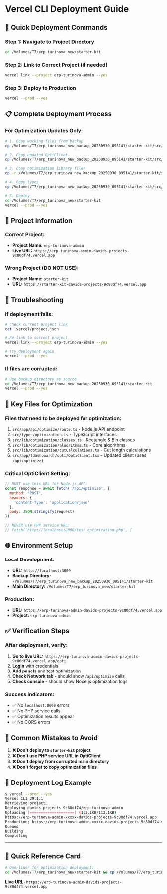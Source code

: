 # Vercel CLI Deployment Guide

## 🚀 **Quick Deployment Commands**

### **Step 1: Navigate to Project Directory**
```bash
cd /Volumes/T7/erp_turinova_new/starter-kit
```

### **Step 2: Link to Correct Project (if needed)**
```bash
vercel link --project erp-turinova-admin --yes
```

### **Step 3: Deploy to Production**
```bash
vercel --prod --yes
```

## 📋 **Complete Deployment Process**

### **For Optimization Updates Only:**
```bash
# 1. Copy working files from backup
cp /Volumes/T7/erp_turinova_new_backup_20250930_095141/starter-kit/src/app/api/optimize/route.ts /Volumes/T7/erp_turinova_new/starter-kit/src/app/api/optimize/route.ts

# 2. Copy updated OptiClient
cp /Volumes/T7/erp_turinova_new_backup_20250930_095141/starter-kit/src/app/\(dashboard\)/opti/OptiClient.tsx /Volumes/T7/erp_turinova_new/starter-kit/src/app/\(dashboard\)/opti/OptiClient.tsx

# 3. Copy optimization library files
cp -r /Volumes/T7/erp_turinova_new_backup_20250930_095141/starter-kit/src/lib/optimization/* /Volumes/T7/erp_turinova_new/starter-kit/src/lib/optimization/

# 4. Copy types
cp /Volumes/T7/erp_turinova_new_backup_20250930_095141/starter-kit/src/types/optimization.ts /Volumes/T7/erp_turinova_new/starter-kit/src/types/optimization.ts

# 5. Deploy
cd /Volumes/T7/erp_turinova_new/starter-kit
vercel --prod --yes
```

## 🎯 **Project Information**

### **Correct Project:**
- **Project Name:** `erp-turinova-admin`
- **Live URL:** `https://erp-turinova-admin-davids-projects-9c80df74.vercel.app`

### **Wrong Project (DO NOT USE):**
- **Project Name:** `starter-kit`
- **URL:** `https://starter-kit-davids-projects-9c80df74.vercel.app`

## 🔧 **Troubleshooting**

### **If deployment fails:**
```bash
# Check current project link
cat .vercel/project.json

# Re-link to correct project
vercel link --project erp-turinova-admin --yes

# Try deployment again
vercel --prod --yes
```

### **If files are corrupted:**
```bash
# Use backup directory as source
cd /Volumes/T7/erp_turinova_new_backup_20250930_095141/starter-kit
vercel --prod --yes
```

## 📁 **Key Files for Optimization**

### **Files that need to be deployed for optimization:**
1. `src/app/api/optimize/route.ts` - Node.js API endpoint
2. `src/types/optimization.ts` - TypeScript interfaces
3. `src/lib/optimization/classes.ts` - Rectangle & Bin classes
4. `src/lib/optimization/algorithms.ts` - Core algorithms
5. `src/lib/optimization/cutCalculations.ts` - Cut length calculations
6. `src/app/(dashboard)/opti/OptiClient.tsx` - Updated client (uses `/api/optimize`)

### **Critical OptiClient Setting:**
```javascript
// MUST use this URL for Node.js API:
const response = await fetch('/api/optimize', {
  method: 'POST',
  headers: {
    'Content-Type': 'application/json'
  },
  body: JSON.stringify(request)
})

// NEVER use PHP service URL:
// fetch('http://localhost:8000/test_optimization.php', {
```

## 🌐 **Environment Setup**

### **Local Development:**
- **URL:** `http://localhost:3000`
- **Backup Directory:** `/Volumes/T7/erp_turinova_new_backup_20250930_095141/starter-kit`
- **Main Directory:** `/Volumes/T7/erp_turinova_new/starter-kit`

### **Production:**
- **URL:** `https://erp-turinova-admin-davids-projects-9c80df74.vercel.app`
- **Project:** `erp-turinova-admin`

## ✅ **Verification Steps**

### **After deployment, verify:**
1. **Go to live URL:** `https://erp-turinova-admin-davids-projects-9c80df74.vercel.app/opti`
2. **Login** with credentials
3. **Add panels** and test optimization
4. **Check Network tab** - should show `/api/optimize` calls
5. **Check console** - should show Node.js optimization logs

### **Success indicators:**
- ✅ No `localhost:8000` errors
- ✅ No PHP service calls
- ✅ Optimization results appear
- ✅ No CORS errors

## 🚨 **Common Mistakes to Avoid**

1. **❌ Don't deploy to `starter-kit` project**
2. **❌ Don't use PHP service URL in OptiClient**
3. **❌ Don't deploy from corrupted main directory**
4. **❌ Don't forget to copy optimization files**

## 📝 **Deployment Log Example**

```bash
$ vercel --prod --yes
Vercel CLI 39.1.1
Retrieving project…
Deploying davids-projects-9c80df74/erp-turinova-admin
Uploading [====================] (113.1KB/113.1KB)
https://erp-turinova-admin-xxxxx-davids-projects-9c80df74.vercel.app
Production: https://erp-turinova-admin-xxxxx-davids-projects-9c80df74.vercel.app [4s]
Queued
Building
Completing
```

---

## 🎯 **Quick Reference Card**

```bash
# One-liner for optimization deployment:
cd /Volumes/T7/erp_turinova_new/starter-kit && cp /Volumes/T7/erp_turinova_new_backup_20250930_095141/starter-kit/src/app/api/optimize/route.ts src/app/api/optimize/ && cp /Volumes/T7/erp_turinova_new_backup_20250930_095141/starter-kit/src/app/\(dashboard\)/opti/OptiClient.tsx src/app/\(dashboard\)/opti/ && cp -r /Volumes/T7/erp_turinova_new_backup_20250930_095141/starter-kit/src/lib/optimization/* src/lib/optimization/ && cp /Volumes/T7/erp_turinova_new_backup_20250930_095141/starter-kit/src/types/optimization.ts src/types/ && vercel --prod --yes
```

**Live URL:** `https://erp-turinova-admin-davids-projects-9c80df74.vercel.app`
